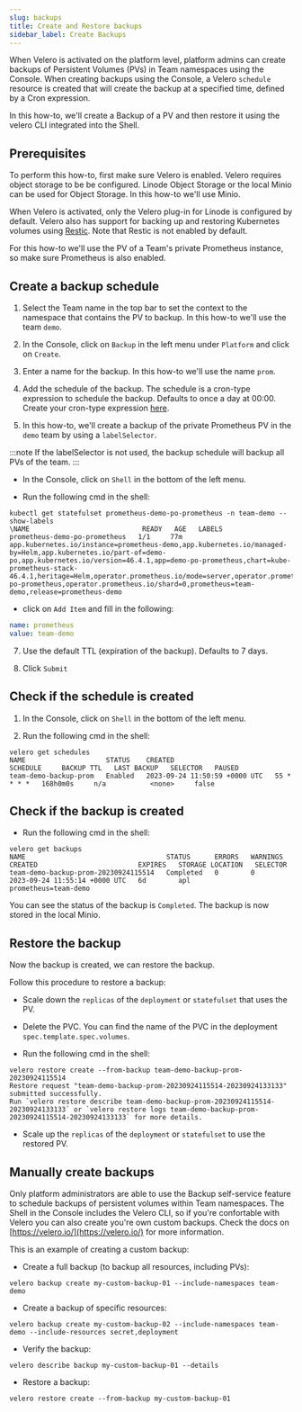 ```yaml
---
slug: backups
title: Create and Restore backups
sidebar_label: Create Backups
---
```


When Velero is activated on the platform level, platform admins can create backups of Persistent Volumes (PVs) in Team namespaces using the Console. When creating backups using the Console, a Velero `schedule` resource is created that will create the backup at a specified time, defined by a Cron expression.

In this how-to, we'll create a Backup of a PV and then restore it using the velero CLI integrated into the Shell.

## Prerequisites

To perform this how-to, first make sure Velero is enabled. Velero requires object storage to be be configured. Linode Object Storage or the local Minio can be used for Object Storage. In this how-to we'll use Minio.

When Velero is activated, only the Velero plug-in for Linode is configured by default. Velero also has support for backing up and restoring Kubernetes volumes using [Restic](https://velero.io/docs/v1.3.2/restic/#limitations). Note that Restic is not enabled by default.

For this how-to we'll use the PV of a Team's private Prometheus instance, so make sure Prometheus is also enabled. 
 
## Create a backup schedule

1. Select the Team name in the top bar to set the context to the namespace that contains the PV to backup. In this how-to we'll use the team `demo`.

2. In the Console, click on `Backup` in the left menu under `Platform` and click on `Create`.

3. Enter a name for the backup. In this how-to we'll use the name `prom`.

4. Add the schedule of the backup. The schedule is a cron-type expression to schedule the backup. Defaults to once a day at 00:00. Create your cron-type expression [here](https://crontab.guru/).

5. In this how-to, we'll create a backup of the private Prometheus PV in the `demo` team by using a `labelSelector`.

:::note
If the labelSelector is not used, the backup schedule will backup all PVs of the team.
:::

- In the Console, click on `Shell` in the bottom of the left menu.

- Run the following cmd in the shell:

```shell
kubectl get statefulset prometheus-demo-po-prometheus -n team-demo --show-labels
\NAME                            READY   AGE   LABELS
prometheus-demo-po-prometheus   1/1     77m   app.kubernetes.io/instance=prometheus-demo,app.kubernetes.io/managed-by=Helm,app.kubernetes.io/part-of=demo-po,app.kubernetes.io/version=46.4.1,app=demo-po-prometheus,chart=kube-prometheus-stack-46.4.1,heritage=Helm,operator.prometheus.io/mode=server,operator.prometheus.io/name=demo-po-prometheus,operator.prometheus.io/shard=0,prometheus=team-demo,release=prometheus-demo
```

- click on `Add Item` and fill in the following:

```yaml
name: prometheus
value: team-demo
```

7. Use the default TTL (expiration of the backup). Defaults to 7 days.

8. Click `Submit`

## Check if the schedule is created

1. In the Console, click on `Shell` in the bottom of the left menu.

2. Run the following cmd in the shell:

```shell
velero get schedules
NAME                    STATUS    CREATED                         SCHEDULE     BACKUP TTL   LAST BACKUP   SELECTOR   PAUSED
team-demo-backup-prom   Enabled   2023-09-24 11:50:59 +0000 UTC   55 * * * *   168h0m0s     n/a           <none>     false
```

## Check if the backup is created

- Run the following cmd in the shell:

```shell
velero get backups
NAME                                   STATUS      ERRORS   WARNINGS   CREATED                         EXPIRES   STORAGE LOCATION   SELECTOR
team-demo-backup-prom-20230924115514   Completed   0        0          2023-09-24 11:55:14 +0000 UTC   6d        apl                prometheus=team-demo
```

You can see the status of the backup is `Completed`. The backup is now stored in the local Minio.

## Restore the backup

Now the backup is created, we can restore the backup.

Follow this procedure to restore a backup:

- Scale down the `replicas` of the `deployment` or `statefulset` that uses the PV.

- Delete the PVC. You can find the name of the PVC in the deployment `spec.template.spec.volumes`.

- Run the following cmd in the shell:

```shell
velero restore create --from-backup team-demo-backup-prom-20230924115514
Restore request "team-demo-backup-prom-20230924115514-20230924133133" submitted successfully.
Run `velero restore describe team-demo-backup-prom-20230924115514-20230924133133` or `velero restore logs team-demo-backup-prom-20230924115514-20230924133133` for more details.
```

- Scale up the `replicas` of the `deployment` or `statefulset` to use the restored PV.

## Manually create backups

Only platform administrators are able to use the Backup self-service feature to schedule backups of persistent volumes within Team namespaces. The Shell in the Console includes the Velero CLI, so if you're confortable with Velero you can also create you're own custom backups. Check the docs on [https://velero.io/](https://velero.io/) for more information.

This is an example of creating a custom backup:

- Create a full backup (to backup all resources, including PVs):

```shell
velero backup create my-custom-backup-01 --include-namespaces team-demo
```

- Create a backup of specific resources:

```shell
velero backup create my-custom-backup-02 --include-namespaces team-demo --include-resources secret,deployment
```

- Verify the backup:

```shell
velero describe backup my-custom-backup-01 --details
```

- Restore a backup:

```shell
velero restore create --from-backup my-custom-backup-01
```